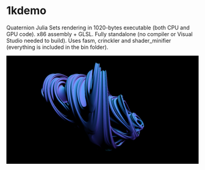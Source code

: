 # 1kdemo

Quaternion Julia Sets rendering in 1020-bytes executable (both CPU and GPU code). x86 assembly + GLSL. Fully standalone (no compiler or Visual Studio needed to build). Uses fasm, crinckler and shader_minifier (everything is included in the bin folder).

![image](/qjulia.png)

